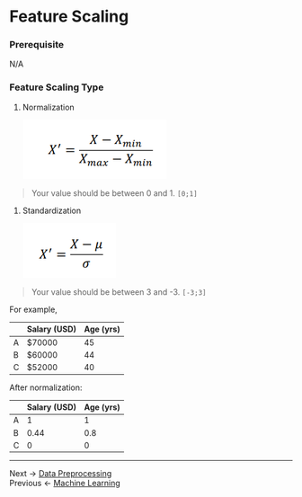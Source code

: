 # Feature Scaling

### Prerequisite
N/A

### Feature Scaling Type

1. Normalization
    
    ![Normalization](/pic/Normalization.png)
    
> Your value should be between 0 and 1. `[0;1]`
    
1. Standardization
    
    ![Standardization](/pic/Standardization.png)
    
> Your value should be between 3 and -3. `[-3;3]`
    
For example,

|  | Salary (USD) | Age (yrs) |
| --- | --- | --- |
| A | $70000 | 45 |
| B | $60000 | 44 |
| C | $52000 | 40 |

After normalization:

|  | Salary (USD) | Age (yrs) |
| --- | --- | --- |
| A | 1 | 1 |
| B | 0.44 | 0.8 |
| C | 0 | 0 |

---
Next &rarr; [Data Preprocessing](/Day-1/Day1-Data-Preprocessing.md)
\
Previous &larr; [Machine Learning](/Day-1/Machine-Learning.md)